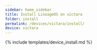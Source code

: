 ```yaml
---
sidebar: home_sidebar
title: Install LineageOS on victara
folder: install
permalink: /devices/victara/install/
device: victara
---
```

{% include templates/device_install.md %}
